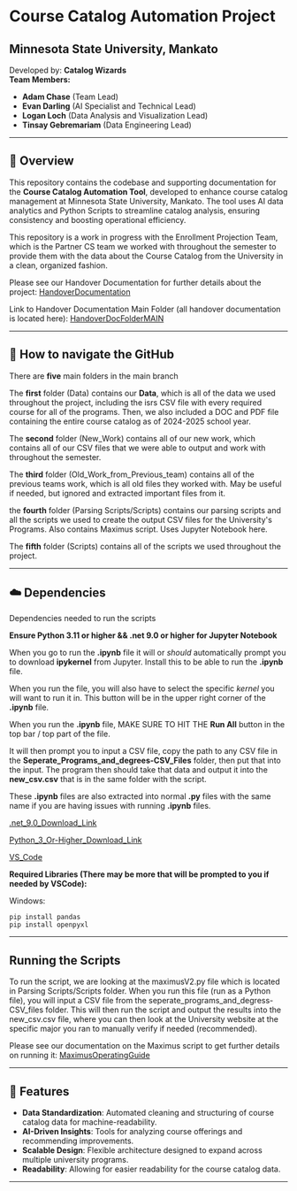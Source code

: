 # Course Catalog Automation Project

## Minnesota State University, Mankato

Developed by: **Catalog Wizards**  
**Team Members:**  
- **Adam Chase** (Team Lead)  
- **Evan Darling** (AI Specialist and Technical Lead)  
- **Logan Loch** (Data Analysis and Visualization Lead)  
- **Tinsay Gebremariam** (Data Engineering Lead)

---

## 📖 Overview

This repository contains the codebase and supporting documentation for the **Course Catalog Automation Tool**, developed to enhance course catalog management at Minnesota State University, Mankato. The tool uses AI data analytics and Python Scripts to streamline catalog analysis, ensuring consistency and boosting operational efficiency.

This repository is a work in progress with the Enrollment Projection Team, which is the Partner CS team we worked with throughout the semester to provide them with the data about the Course Catalog from the University in a clean, organized fashion.

Please see our Handover Documentation for further details about the project:
[HandoverDocumentation](https://docs.google.com/document/d/1cGDePDSeqsEZEynMIXdLtys_tKGcuo_o/edit?usp=sharing&ouid=111109381263984826684&rtpof=true&sd=true)

Link to Handover Documentation Main Folder (all handover documentation is located here):
[HandoverDocFolderMAIN](https://drive.google.com/drive/folders/1QzcPhiwN3tsmDp8o_IQDrD6uY_9eQmZk?usp=drive_link)

---

## 🔎 How to navigate the GitHub

There are **five** main folders in the main branch

The **first** folder (Data) contains our **Data**, which is all of the data we used throughout the project, including the isrs CSV file with every required course for all of the programs.
Then, we also included a DOC and PDF file containing the entire course catalog as of 2024-2025 school year.

The **second** folder (New_Work) contains all of our new work, which contains all of our CSV files that we were able to output and work with throughout the semester. 

The **third** folder (Old_Work_from_Previous_team) contains all of the previous teams work, which is all old files they worked with. May be useful if needed, but ignored and extracted important files from it.

the **fourth** folder (Parsing Scripts/Scripts) contains our parsing scripts and all the scripts we used to create the output CSV files for the University's Programs. Also contains Maximus script. Uses Jupyter Notebook here. 

The **fifth** folder (Scripts) contains all of the scripts we used throughout the project.  

---

## ☁️ Dependencies 

Dependencies needed to run the scripts

**Ensure Python 3.11 or higher && .net 9.0 or higher for Jupyter Notebook**

When you go to run the **.ipynb** file it will or _should_ automatically prompt you to download **ipykernel** from Jupyter. Install this to be able to run the **.ipynb** file.

When you run the file, you will also have to select the specific _kernel_ you will want to run it in. This button will be in the upper right corner of the **.ipynb** file. 

When you run the **.ipynb** file, MAKE SURE TO HIT THE **Run All** button in the top bar / top part of the file.

It will then prompt you to input a CSV file, copy the path to any CSV file in the **Seperate_Programs_and_degrees-CSV_Files** folder, then put that into the input. The program then should take that data and output it into the **new_csv.csv** that is in the same folder with the script. 

These **.ipynb** files are also extracted into normal **.py** files with the same name if you are having issues with running **.ipynb** files.

[.net_9.0_Download_Link](https://dotnet.microsoft.com/en-us/download/dotnet/9.0)

[Python_3_Or-Higher_Download_Link](https://www.python.org/downloads/)

[VS_Code](https://code.visualstudio.com/)

**Required Libraries (There may be more that will be prompted to you if needed by VSCode):**

Windows:
```
pip install pandas
pip install openpyxl
```

---
## Running the Scripts

To run the script, we are looking at the maximusV2.py file which is located in Parsing Scripts/Scripts folder. When you run this file (run as a Python file), you will input a CSV file from the seperate_programs_and_degress-CSV_files folder. This will then run the script and output the results into the new_csv.csv file, where you can then look at the University website at the specific major you ran to manually verify if needed (recommended). 

Please see our documentation on the Maximus script to get further details on running it:
[MaximusOperatingGuide](https://docs.google.com/document/d/1lRv_oX56ReinbQxL4zgjadUbcDbfe6tm1i3ecoDD274/edit?usp=sharing)

---

## 🚀 Features

- **Data Standardization**: Automated cleaning and structuring of course catalog data for machine-readability.
- **AI-Driven Insights**: Tools for analyzing course offerings and recommending improvements.
- **Scalable Design**: Flexible architecture designed to expand across multiple university programs.
- **Readability**: Allowing for easier readability for the course catalog data. 

---
